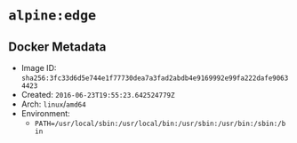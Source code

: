 # `alpine:edge`

## Docker Metadata

- Image ID: `sha256:3fc33d6d5e744e1f77730dea7a3fad2abdb4e9169992e99fa222dafe90634423`
- Created: `2016-06-23T19:55:23.642524779Z`
- Arch: `linux`/`amd64`
- Environment:
  - `PATH=/usr/local/sbin:/usr/local/bin:/usr/sbin:/usr/bin:/sbin:/bin`
